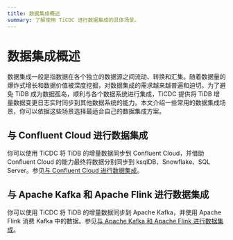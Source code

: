 ```yaml
---
title: 数据集成概述
summary: 了解使用 TiCDC 进行数据集成的具体场景。
---
```


# 数据集成概述

数据集成一般是指数据在各个独立的数据源之间流动、转换和汇集。随着数据量的爆炸式增长和数据价值被深度挖掘，对数据集成的需求越来越普遍和迫切。为了避免 TiDB 成为数据孤岛，顺利与各个数据系统进行集成，TiCDC 提供将 TiDB 增量数据变更日志实时同步到其他数据系统的能力。本文介绍一些常用的数据集成场景，你可以依据这些场景选择最适合自己的数据集成方案。

## 与 Confluent Cloud 进行数据集成

你可以使用 TiCDC 将 TiDB 的增量数据同步到 Confluent Cloud，并借助 Confluent Cloud 的能力最终将数据分别同步到 ksqlDB、Snowflake、SQL Server。参见[与 Confluent Cloud 进行数据集成](/ticdc/integrate-confluent-using-ticdc.md)。

## 与 Apache Kafka 和 Apache Flink 进行数据集成

你可以使用 TiCDC 将 TiDB 的增量数据同步到 Apache Kafka，并使用 Apache Flink 消费 Kafka 中的数据。参见[与 Apache Kafka 和 Apache Flink 进行数据集成](/replicate-data-to-kafka.md)。
